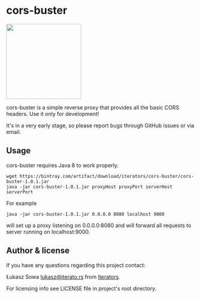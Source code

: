 # cors-buster

<img src="https://raw.githubusercontent.com/theiterators/cors-buster/master/logo.jpg" width="200">


cors-buster is a simple reverse proxy that provides all the basic CORS headers. Use it only for development!

It's in a very early stage, so please report bugs through GitHub issues or via email.

## Usage

cors-buster requires Java 8 to work properly.

```
wget https://bintray.com/artifact/download/iterators/cors-buster/cors-buster-1.0.1.jar
java -jar cors-buster-1.0.1.jar proxyHost proxyPort serverHost serverPort
```

For example
```
java -jar cors-buster-1.0.1.jar 0.0.0.0 8080 localhost 9000
```
will set up a proxy listening on 0.0.0.0:8080 and will forward all requests to server running on localhost:9000.

## Author & license

If you have any questions regarding this project contact:

Łukasz Sowa <lukasz@iterato.rs> from [Iterators](https://iterato.rs).

For licensing info see LICENSE file in project's root directory.
